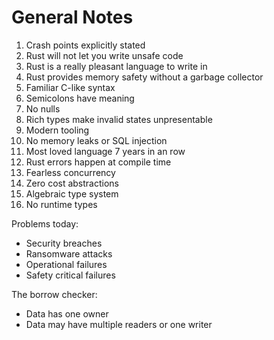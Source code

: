 # General Notes

1. Crash points explicitly stated
2. Rust will not let you write unsafe code
3. Rust is a really pleasant language to write in
4. Rust provides memory safety without a garbage collector
5. Familiar C-like syntax
6. Semicolons have meaning
7. No nulls
8. Rich types make invalid states unpresentable
9. Modern tooling
10. No memory leaks or SQL injection
11. Most loved language 7 years in an row
12. Rust errors happen at compile time
13. Fearless concurrency
14. Zero cost abstractions
15. Algebraic type system
16. No runtime types

Problems today:
- Security breaches
- Ransomware attacks
- Operational failures
- Safety critical failures

The borrow checker:
- Data has one owner
- Data may have multiple readers or one writer
